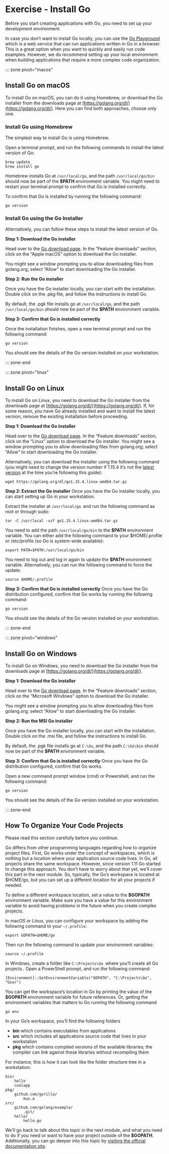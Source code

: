 # Exercise - Install Go
Before you start creating applications with Go, you need to set up your development environment. 

In case you don’t want to install Go locally, you can use the [Go Playground](https://play.golang.org/) which is a web service that can run applications written in Go in a browser. This is a great option when you want to quickly and easily run code examples. However, we do recommend setting up your local environment when building applications that require a more complex code organization.


::: zone pivot="macos"
## Install Go on macOS
To install Go on macOS, you can do it using Homebrew, or download the Go installer from the downloads page at [https://golang.org/dl/](https://golang.org/dl/). Here you can find both approaches, choose only one.

### Install Go using Homebrew
The simplest way to install Go is using Homebrew.

Open a terminal prompt, and run the following commands to install the latest version of Go:

```
brew update
brew install go
```

Homebrew installs Go at `/usr/local/go`, and the path `/usr/local/go/bin` should now be part of the **$PATH** environment variable. You might need to restart your terminal prompt to confirm that Go is installed correctly.

To confirm that Go is installed by running the following command:

```
go version
```

### Install Go using the Go Installer

Alternatively, you can follow these steps to install the latest version of Go.

**Step 1: Download the Go installer**

Head over to the [Go download page](https://golang.org/dl/). In the “Feature downloads” section, click on the “Apple macOS” option to download the Go installer.

You might see a window prompting you to allow downloading files from golang.org; select “Allow” to start downloading the Go installer.

**Step 2: Run the Go installer**

Once you have the Go installer locally, you can start with the installation. Double click on the .pkg file, and follow the instructions to install Go.

By default, the .pgk file installs go at `/usr/local/go`, and the path `/usr/local/go/bin` should now be part of the **$PATH** environment variable.

**Step 3: Confirm that Go is installed correctly**

Once the installation finishes, open a new terminal prompt and run the following command:

```
go version
```

You should see the details of the Go version installed on your workstation.

::: zone-end

::: zone pivot="linux"
## Install Go on Linux

To install Go on Linux, you need to download the Go installer from the downloads page at [https://golang.org/dl/](https://golang.org/dl/). If, for some reason, you have Go already installed and want to install the latest version, remove the existing installation before proceeding.

**Step 1: Download the Go installer**

Head over to the [Go download page](https://golang.org/dl/). In the “Feature downloads” section, click on the “Linux” option to download the Go installer.  You might see a window prompting you to allow downloading files from golang.org; select “Allow” to start downloading the Go installer.

Alternatively, you can download the installer using the following command (you might need to change the version number if 1.15.4 it’s not the [latest version](https://golang.org/doc/devel/release.html) at the time you’re following this guide):


```
wget https://golang.org/dl/go1.15.4.linux-amd64.tar.gz
```

**Step 2: Extract the Go installer**
Once you have the Go installer locally, you can start setting up Go in your workstation.

Extract the installer at `/usr/local/go `and run the following command as root or through sudo:

```
tar -C /usr/local -xzf go1.15.4.linux-amd64.tar.gz
```

You need to add the path `/usr/local/go/bin` to the **$PATH** environment variable. You can either add the following command to your $HOME/.profile or /etc/profile (so Go is system-wide available):

```
export PATH=$PATH:/usr/local/go/bin
```

You need to log out and log in again to update the **$PATH** environment variable. Alternatively, you can run the following command to force the update:

```
source $HOME/.profile
```

**Step 3: Confirm that Go is installed correctly**
Once you have the Go distribution configured, confirm that Go works by running the following command:

```
go version
```

You should see the details of the Go version installed on your workstation.

::: zone-end

::: zone pivot="windows"
## Install Go on Windows
To install Go on Windows, you need to download the Go installer from the downloads page at [https://golang.org/dl/](https://golang.org/dl/). 

**Step 1: Download the Go installer**

Head over to the [Go download page](https://golang.org/dl/). In the “Feature downloads” section, click on the “Microsoft Windows” option to download the Go installer.  

You might see a window prompting you to allow downloading files from golang.org; select “Allow” to start downloading the Go installer.

**Step 2: Run the MSI Go installer**

Once you have the Go installer locally, you can start with the installation. Double click on the .msi file, and follow the instructions to install Go.

By default, the .pgk file installs go at `C:\Go`, and the path `C:\Go\bin` should now be part of the **$PATH** environment variable.

**Step 3: Confirm that Go is installed correctly**
Once you have the Go distribution configured, confirm that Go works. 

Open a new command prompt window (cmd) or Powershell, and run the following command:

```
go version
```

You should see the details of the Go version installed on your workstation.

::: zone-end

## How To Organize Your Code Projects
Please read this section carefully before you continue.

Go differs from other programming languages regarding how to organize project files. First, Go works under the concept of workspaces, which is nothing but a location where your application source code lives. In Go, all projects share the same workspace. However, since version 1.11 Go started to change this approach. You don’t have to worry about that yet, we’ll cover this part in the next module. So, typically, the Go’s workspace is located at $HOME/go, but you can set up a different location for all your projects if needed. 

To define a different workspace location, set a value to the **$GOPATH** environment variable. Make sure you have a value for this environment variable to avoid having problems in the future when you create complex projects.

In macOS or Linux, you can configure your workspace by adding the following command to your `~/.profile`:

```
export GOPATH=$HOME/go
```

Then run the following command to update your environment variables:

```
source ~/.profile
```

In Windows, create a folder like  `C:\Projects\Go `where you’ll create all Go projects`.` Open a PowerShell prompt, and run the following command:

```
[Environment]::SetEnvironmentVariable("GOPATH", "C:\Projects\Go", "User")
```

You can get the workspace’s location in Go by printing the value of the **$GOPATH** environment variable for future references. Or, getting the environment variables that matters to Go running the following command

```
go env
```

In your Go’s workspace, you’ll find the following folders

* **bin** which contains executables from applications
* **src** which includes all applications source code that lives in your workstation
* **pkg** which contains compiled versions of the available libraries; the compiler can link against these libraries without recompiling them

For instance, this is how it can look like the folder structure tree in a workstation:

```
bin/
    hello                          
    coolapp                        
pkg/
    github.com/gorilla/
        mux.a 
src/
    github.com/golang/example/
        .git/                      
	hello/
	    hello.go    
```

We’ll go back to talk about this topic in the next module, and what you need to do if you need or want to have your project outside of the **$GOPATH**. Additionally, you can go deeper into this topic by [visiting the official documentation site](https://golang.org/doc/gopath_code.html).
